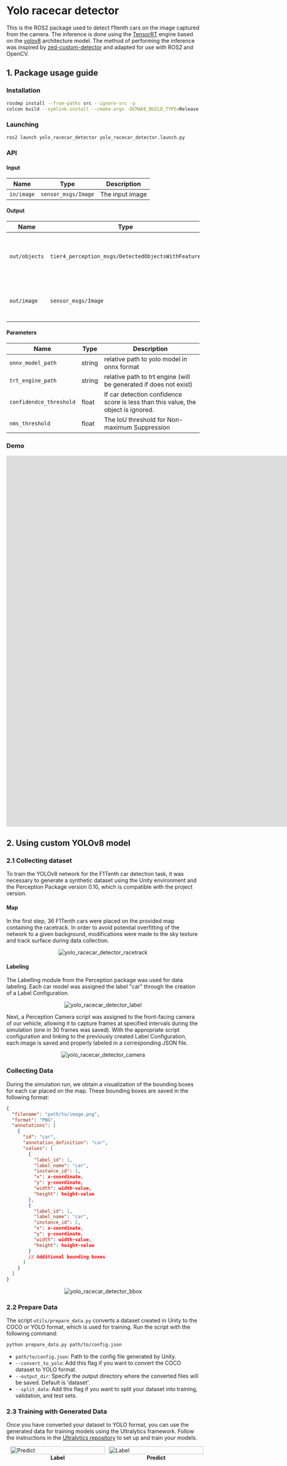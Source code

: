 # Yolo racecar detector
This is the ROS2 package used to detect f1tenth cars on the image captured from the camera. The inference is done using the [TensorRT](https://developer.nvidia.com/tensorrt) engine based on the [yolov8](https://github.com/ultralytics/ultralytics) architecture model. The method of performing the inference was inspired by [zed-custom-detector](https://github.com/stereolabs/zed-sdk/tree/master/object%20detection/custom%20detector/cpp/tensorrt_yolov5-v6-v8_onnx) and adapted for use with ROS2 and OpenCV.

## 1. Package usage guide

### Installation

```bash
rosdep install --from-paths src --ignore-src -y
colcon build --symlink-install --cmake-args -DCMAKE_BUILD_TYPE=Release -DCMAKE_EXPORT_COMPILE_COMMANDS=On --packages-up-to yolo_racecar_detector
```

### Launching

```bash
ros2 launch yolo_racecar_detector yolo_racecar_detector.launch.py
```

### API


#### Input

| Name       | Type                | Description     |
| ---------- | ------------------- | --------------- |
| `in/image` | `sensor_msgs/Image` | The input image |

#### Output

| Name          | Type                                               | Description                                        |
| ------------- | -------------------------------------------------- | -------------------------------------------------- |
| `out/objects` | `tier4_perception_msgs/DetectedObjectsWithFeature` | The detected objects with 2D bounding boxes        |
| `out/image`   | `sensor_msgs/Image`                                | The image with 2D bounding boxes for visualization |


#### Parameters

| Name         | Type | Description  |
| ------------ | ---- | ------------ |
| `onnx_model_path` | string  | relative path to yolo model in onnx     format |
| `trt_engine_path` | string | relative path to trt engine (will be generated if does not exist)|
|`confidendce_threshold` | float | If car detection confidence score is less than this value, the object is ignored.|
|`nms_threshold` | float | The IoU threshold for Non-maximum Suppression|


### Demo
<iframe width="1705" height="968" src="https://www.youtube.com/embed/Ownfe6Z9bM0?si=_ow4Kc6iBau_v0NN" title="yolo racecar detector inference demo" frameborder="0" allow="accelerometer; autoplay; clipboard-write; encrypted-media; gyroscope; picture-in-picture; web-share" referrerpolicy="strict-origin-when-cross-origin" allowfullscreen></iframe>

## 2. Using custom YOLOv8 model

### 2.1 Collecting dataset
To train the YOLOv8 network for the F1Tenth car detection task, it was necessary to generate a synthetic dataset using the Unity environment and the Perception Package version 0.10, which is compatible with the project version.
#### Map
In the first step, 36 F1Tenth cars were placed on the provided map containing the racetrack.
In order to avoid potential overfitting of the network to a given background, modifications were made to the sky texture and track surface during data collection.

<p align="center">
  <img src="https://github.com/Krawus/autoware-documentation/assets/97474873/2ce06010-c4a3-4f13-a13f-ee8c98e86487" alt="yolo_racecar_detector_racetrack">
</p>

#### Labeling
The Labelling module from the Perception package was used for data labeling. Each car model was assigned the label "car" through the creation of a Label Configuration.

<p align="center">
  <img src="https://github.com/Krawus/autoware-documentation/assets/97474873/2600efa3-2835-460f-b19c-d294e54ef991" alt="yolo_racecar_detector_label">
</p>

Next, a Perception Camera script was assigned to the front-facing camera of our vehicle, allowing it to capture frames at specified intervals during the simulation (one in 30 frames was saved). With the appropriate script configuration and linking to the previously created Label Configuration, each image is saved and properly labeled in a corresponding JSON file.

<p align="center">
  <img src="https://github.com/Krawus/autoware-documentation/assets/97474873/64744238-556a-4be2-b8cf-a654e4a40212" alt="yolo_racecar_detector_camera">
</p>

### Collecting Data
During the simulation run, we obtain a visualization of the bounding boxes for each car placed on the map. These bounding boxes are saved in the following format:
```json
{
  "filename": "path/to/image.png",
  "format": "PNG",
  "annotations": [
    {
      "id": "car",
      "annotation_definition": "car",
      "values": [
        {
          "label_id": 1,
          "label_name": "car",
          "instance_id": 1,
          "x": x-coordinate,
          "y": y-coordinate,
          "width": width-value,
          "height": height-value
        },
        {
          "label_id": 1,
          "label_name": "car",
          "instance_id": 2,
          "x": x-coordinate,
          "y": y-coordinate,
          "width": width-value,
          "height": height-value
        }
        // Additional bounding boxes
      ]
    }
  ]
}
```
<p align="center">
  <img src="https://github.com/Krawus/autoware-documentation/assets/97474873/1976511d-6423-415c-9648-1d59fdef8fa5" alt="yolo_racecar_detector_bbox">
</p>

### 2.2 Prepare Data
The script `utils/prepare_data.py` converts a dataset created in Unity to the COCO or YOLO format, which is used for training. Run the script with the following command:
```sh
python prepare_data.py path/to/config.json
```
- `path/to/config.json`: Path to the config file generated by Unity.
- `--convert_to_yolo`: Add this flag if you want to convert the COCO dataset to YOLO format.
- `--output_dir`: Specify the output directory where the converted files will be saved. Default is 'dataset'.
- `--split_data`: Add this flag if you want to split your dataset into training, validation, and test sets.
### 2.3 Training with Generated Data
Once you have converted your dataset to  YOLO format, you can use the generated data for training models using the Ultralytics  framework. Follow the instructions in the [Ultralytics repository](https://github.com/ultralytics/ultralytics) to set up and train your models.

<div style="display: flex; width: 100%; gap: 10px; margin: 10px;">
  <figure style="display: flex; flex: 1; flex-direction: column; align-items: center; width: 50%; margin: 0px;">
      <img src="https://github.com/Krawus/autoware-documentation/assets/97474873/c438706c-a2fb-4f62-b88a-18a8bad62d83" alt="Predict" width="100%" />
    <figcaption><b>Label</b></figcaption>
  </figure>
  <figure style="display: flex; flex: 1; flex-direction: column; align-items: center; width: 50%; margin: 0px;">
      <img src="https://github.com/Krawus/autoware-documentation/assets/97474873/68fb3ee9-7386-4d10-8a95-6ffc85b8fc25" alt="Label" 
      width="100%" />
    <figcaption><b>Predict</b></figcaption>
  </figure>
</div>
